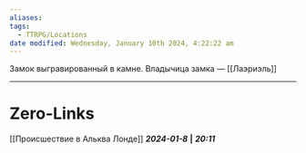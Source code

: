 ```yaml
---
aliases: 
tags:
  - TTRPG/Locations
date modified: Wednesday, January 10th 2024, 4:22:22 am
---
```

Замок выгравированный в камне. Владычица замка — [[Лаэриэль]]

___
# Zero-Links
[[Происшествие в Альква Лонде]]
***2024-01-8*** **|** ***20:11***